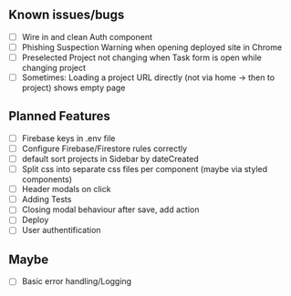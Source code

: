 ## Known issues/bugs

- [ ] Wire in and clean Auth component
- [ ] Phishing Suspection Warning when opening deployed site in Chrome
- [ ] Preselected Project not changing when Task form is open while changing project
- [ ] Sometimes: Loading a project URL directly (not via home -> then to project) shows empty page

## Planned Features

- [ ] Firebase keys in .env file
- [ ] Configure Firebase/Firestore rules correctly
- [ ] default sort projects in Sidebar by dateCreated
- [ ] Split css into separate css files per component (maybe via styled components)
- [ ] Header modals on click
- [ ] Adding Tests
- [ ] Closing modal behaviour after save, add action
- [ ] Deploy
- [ ] User authentification

## Maybe

- [ ] Basic error handling/Logging
